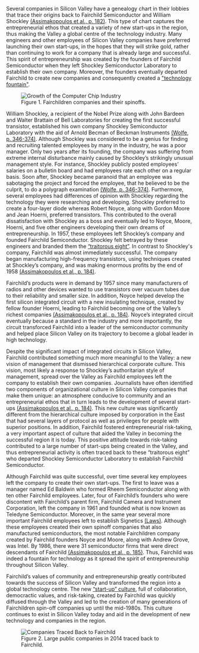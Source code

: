 Several companies in Silicon Valley have a genealogy chart in their lobbies that trace their origins back to Fairchild Semiconductor and William Shockley [(Assimakopoulos et al., p. 182)](https://pdfs.semanticscholar.org/6ce1/3ca7f5a813c37247b6b30073cde0e5286844.pdf). This type of chart captures the entrepreneurial ethos that created a variety of new start-ups in the region, thus making the Valley a global centre of the technology industry. Many engineers and other employees of Silicon Valley companies have preferred launching their own start-ups, in the hopes that they will strike gold, rather than continuing to work for a company that is already large and successful. This spirit of entrepreneurship was created by the founders of Fairchild Semiconductor when they left Shockley Semiconductor Laboratory to establish their own company. Moreover, the founders eventually departed Fairchild to create new companies and consequently created a <a href="javascript:seek(44)">"technology fountain"</a>.

<figure>
    <img src="http://www.startup-book.com/wp-content/uploads/2014/08/endeavor-insight-sv-2-retina.png"
         alt="Growth of the Computer Chip Industry"
         title="Growth of the Computer Chip Industry">
    <figcaption>Figure 1. Fairchildren companies and their spinoffs.</figcaption>
</figure>

William Shockley, a recipient of the Nobel Prize along with John Bardeen and Walter Brattain of Bell Laboratories for creating the first successful transistor, established his own company Shockley Semiconductor Laboratory with the aid of Arnold Becman of Beckman Instruments [(Wolfe, p. 346-374)](https://web.stanford.edu/class/e145/2007_fall/materials/noyce.html). Although Shockley was considered to be a genius for finding and recruiting talented employees by many in the industry, he was a poor manager. Only two years after its founding, the company was suffering from extreme internal disturbance mainly caused by Shockley’s strikingly unusual management style. For instance, Shockley publicly posted employees’ salaries on a bulletin board and had employees rate each other on a regular basis. Soon after, Shockley became paranoid that an employee was sabotaging the project and forced the employee, that he believed to be the culprit, to do a polygraph examination [(Wolfe, p. 346-374)](https://web.stanford.edu/class/e145/2007_fall/materials/noyce.html). Furthermore, several employees had differences of opinion with Shockley regarding the technology they were researching and developing. Shockley preferred to create a four-layer diode whereas Robert Noyce, along with Gordon Moore and Jean Hoerni, preferred transistors. This contributed to the overall dissatisfaction with Shockley as a boss and eventually led to Noyce, Moore, Hoerni, and five other engineers developing their own dreams of entrepreneurship. In 1957, these employees left Shockley’s company and founded Fairchild Semiconductor. Shockley felt betrayed by these engineers and branded them the <a href="javascript:seek(34)">“traitorous eight”</a>. In contrast to Shockley's company, Fairchild was almost immediately successful. The company began manufacturing high-frequency transistors, using techniques created at Shockley’s company, and was making enormous profits by the end of 1958 [(Assimakopoulos et al., p. 184)](https://pdfs.semanticscholar.org/6ce1/3ca7f5a813c37247b6b30073cde0e5286844.pdf).

Fairchild’s products were in demand by 1957 since many manufacturers of radios and other devices wanted to use transistors over vacuum tubes due to their reliability and smaller size. In addition, Noyce helped develop the first silicon integrated circuit with a new insulating technique, created by fellow founder Hoerni, leading to Fairchild becoming one of the Valley’s richest companies [(Assimakopoulos et al., p. 184)](https://pdfs.semanticscholar.org/6ce1/3ca7f5a813c37247b6b30073cde0e5286844.pdf). Noyce’s integrated circuit eventually because a standard in the industry and more importantly, the circuit transforced Fairchild into a leader of the semiconductor community and helped place Silicon Valley on its trajectory to become a global leader in high technology.

Despite the significant impact of integrated circuits in Silicon Valley, Fairchild contributed something much more meaningful to the Valley: a new vision of management that dismissed hierarchical corporate culture. This vision, most likely a response to Shockley’s authoritarian style of management, spread over the Valley as Fairchild employees left the company to establish their own companies. Journalists have often identified two components of organizational culture in Silicon Valley companies that make them unique: an atmosphere conducive to community and an entrepreneurial ethos that in turn leads to the development of several start-ups [(Assimakopoulos et al., p. 184)](https://pdfs.semanticscholar.org/6ce1/3ca7f5a813c37247b6b30073cde0e5286844.pdf). This new culture was significantly different from the hierarchical culture imposed by corporation in the East that had several layers of protocol as well as privileges for people with superior positions. In addition, Fairchild fostered entrepreneurial risk-taking, a very important aspect of culture that aided the Valley in becoming the successful region it is today. This positive attitude towards risk-taking contributed to a large number of start-ups being created in the Valley, and thus entrepreneurial activity is often traced back to these “traitorous eight” who departed Shockley Semiconductor Laboratory to establish Fairchild Semiconductor.

Although Fairchild was quite successful, over time several key employees left the company to create their own start-ups. The first to leave was a manager named Ed Baldwin who formed Rheem  Semiconductor along with ten other Fairchild employees. Later, four of Fairchild’s founders who were discontent with Fairchild’s parent firm, Fairchild Camera and Instrument Corporation, left the company in 1961 and founded what is now known as Teledyne Semiconductor. Moreover, in the same year several more important Fairchild employees left to establish Signetics [(Laws)](https://computerhistory.org/blog/fairchild-and-the-fairchildren/). Although these employees created their own spinoff companies that also manufactured semiconductors, the most notable Fairchildren company created by Fairchild founders Noyce and Moore, along with Andrew Grove, was Intel. By 1986, there were 31 semiconductor firms that were direct descendants of Fairchild [(Assimakopoulos et al., p. 185)](https://pdfs.semanticscholar.org/6ce1/3ca7f5a813c37247b6b30073cde0e5286844.pdf). Thus, Fairchild was indeed a fountain for technology as it spread the spirit of entrepreneurship throughout Silicon Valley.

Fairchild’s values of community and entrepreneurship greatly contributed towards the success of Silicon Valley and transformed the region into a global technology centre. The new <a href="javascript:seek(129)">“start-up” culture</a>, full of collaboration, democractic values, and risk-taking, created by Fairchild was quickly diffused through the Valley and led to the creation of many generations of Fairchildren spin-off companies up until the mid-1980s. This culture continues to exist in Silicon Valley today and aid in the development of new technology and companies in the region.

<figure>
    <img src="https://images.computerhistory.org/blog-media/fairchildren_endeavor-stocks.jpg"
         alt="Companies Traced Back to Fairchild"
         title="Companies Traced Back to Fairchild">
    <figcaption>Figure 2. Large public companies in 2014 traced back to Fairchild.</figcaption>
</figure>